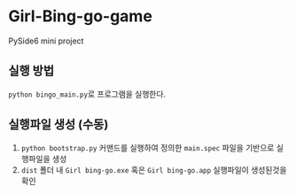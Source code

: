# Girl-Bing-go-game
PySide6 mini project

실행 방법
--
`python bingo_main.py`로 프로그램을 실행한다.

실행파일 생성 (수동)
--
1. `python bootstrap.py` 커맨드를 실행하여 정의한 `main.spec` 파일을 기반으로 실행파일을 생성
2. `dist` 폴더 내 `Girl bing-go.exe` 혹은 `Girl bing-go.app` 실행파일이 생성된것을 확인

